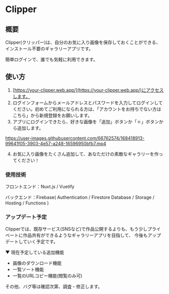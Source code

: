 # Clipper

## 概要

Clipper(クリッパー)は、自分のお気に入り画像を保存しておくことができる、インストール不要のギャラリーアプリです。

簡単ログインで、誰でも気軽に利用できます。


## 使い方

1. [https://your-clipper.web.app/](https://your-clipper.web.app/)にアクセスします。
2. ログインフォームからメールアドレスとパスワードを入力してログインしてください。初めてご利用になられる方は、「アカウントをお持ちでない方はこちら」から新規登録をお願いします。
3. アプリにログインできたら、好きな画像を「追加」ボタンか「＋」ボタンから追加します。

https://user-images.githubusercontent.com/66762574/168418913-99641f05-3903-4e57-a248-16596950bfb7.mp4

4. お気に入り画像をたくさん追加して、あなただけの素敵なギャラリーを作ってください！


### 使用技術

フロントエンド：Nuxt.js / Vuetify

バックエンド：Firebase( Authentication / Firestore Database / Storage / Hosting / Functions )


### アップデート予定

Clipperでは、既存サービス(SNSなど)で作品公開するよりも、もう少しプライベートに作品共有ができるようなギャラリーアプリを目指して、
今後もアップデートしていく予定です。

▼ 現在予定している追加機能

- 画像のダウンロード機能
- 一覧ソート機能
- 一覧のURLコピー機能(閲覧のみ可)

その他、バグ等は確認次第、調査・修正します。
